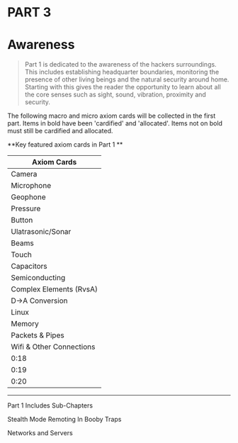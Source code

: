 
# PART 3

# Awareness
> Part 1 is dedicated to the awareness of the hackers surroundings. This includes establishing headquarter boundaries, monitoring the presence of other living beings and the natural security around home. Starting with this gives the reader the opportunity to learn about all the core senses such as sight, sound, vibration, proximity and security.

The following macro and micro axiom cards will be collected in the first part. Items in bold have been 'cardified' and 'allocated'. Items not on bold must still be cardified and allocated. 

**Key featured axiom cards in Part 1
**

| Axiom Cards |
| -- |
| Camera |
| Microphone |
| Geophone |
| Pressure |
| Button |
| Ulatrasonic/Sonar |
| Beams |
| Touch |
| Capacitors |
| Semiconducting |
| Complex Elements (RvsA) |
| D->A Conversion|
| Linux |
| Memory |
| Packets & Pipes |
| Wifi & Other Connections |
| 0:18 |
| 0:19 |
| 0:20 |

---


Part 1 Includes Sub-Chapters

Stealth Mode
Remoting In
Booby Traps

Networks and Servers

















